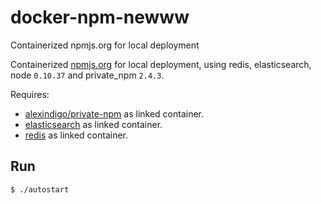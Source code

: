 # docker-npm-newww
Containerized npmjs.org for local deployment

Containerized [npmjs.org](https://github.com/alexindigo/newww) for local deployment,
using redis, elasticsearch, node `0.10.37` and private_npm `2.4.3`.

Requires:
- [alexindigo/private-npm](https://registry.hub.docker.com/u/alexindigo/private-npm/) as linked container.
- [elasticsearch](https://registry.hub.docker.com/_/elasticsearch/) as linked container.
- [redis](https://registry.hub.docker.com/_/redis/) as linked container.

## Run

```
$ ./autostart
```
